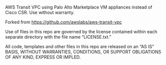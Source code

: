 AWS Transit VPC using Palo Alto Marketplace VM appliances instead of Cisco CSR. Use without warranty.

Forked from https://github.com/awslabs/aws-transit-vpc

Use of files in this repo are governed by the license contained within each separate directory with the file name “LICENSE.txt.”
 
All code, templates and other files in this repo are released on an “AS IS” BASIS, WITHOUT WARRANTIES, CONDITIONS, OR SUPPORT OBLIGATIONS OF ANY KIND, EXPRESS OR IMPLED.
